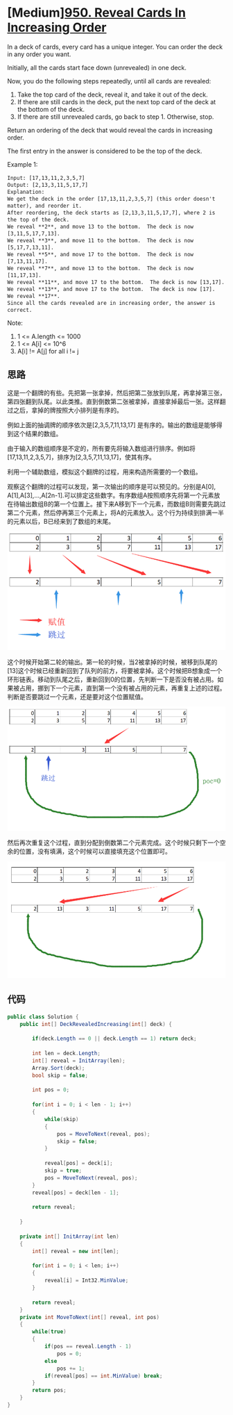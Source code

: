 # [Medium][950. Reveal Cards In Increasing Order](https://leetcode.com/problems/reveal-cards-in-increasing-order/)

In a deck of cards, every card has a unique integer.  You can order the deck in any order you want.

Initially, all the cards start face down (unrevealed) in one deck.

Now, you do the following steps repeatedly, until all cards are revealed:

1. Take the top card of the deck, reveal it, and take it out of the deck.
2. If there are still cards in the deck, put the next top card of the deck at the bottom of the deck.
3. If there are still unrevealed cards, go back to step 1.  Otherwise, stop.

Return an ordering of the deck that would reveal the cards in increasing order.

The first entry in the answer is considered to be the top of the deck.

Example 1:

```text
Input: [17,13,11,2,3,5,7]
Output: [2,13,3,11,5,17,7]
Explanation:
We get the deck in the order [17,13,11,2,3,5,7] (this order doesn't matter), and reorder it.
After reordering, the deck starts as [2,13,3,11,5,17,7], where 2 is the top of the deck.
We reveal **2**, and move 13 to the bottom.  The deck is now [3,11,5,17,7,13].
We reveal **3**, and move 11 to the bottom.  The deck is now [5,17,7,13,11].
We reveal **5**, and move 17 to the bottom.  The deck is now [7,13,11,17].
We reveal **7**, and move 13 to the bottom.  The deck is now [11,17,13].
We reveal **11**, and move 17 to the bottom.  The deck is now [13,17].
We reveal **13**, and move 17 to the bottom.  The deck is now [17].
We reveal **17**.
Since all the cards revealed are in increasing order, the answer is correct.
```

Note:

1. 1 <= A.length <= 1000
2. 1 <= A[i] <= 10^6
3. A[i] != A[j] for all i != j

## 思路

这是一个翻牌的有些。先把第一张拿掉，然后把第二张放到队尾，再拿掉第三张，第四张翻到队尾。以此类推。直到倒数第二张被拿掉，直接拿掉最后一张。这样翻过之后，拿掉的牌按照大小排列是有序的。

例如上面的抽调牌的顺序依次是[2,3,5,7,11,13,17] 是有序的。输出的数组是能够得到这个结果的数组。

由于输入的数组顺序是不定的，所有要先将输入数组进行排序。例如将[17,13,11,2,3,5,7]，排序为[2,3,5,7,11,13,17]，使其有序。

利用一个辅助数组，模拟这个翻牌的过程，用来构造所需要的一个数组。

观察这个翻牌的过程可以发现，第一次输出的顺序是可以预见的。分别是A[0], A[1],A[3],...,A[2n-1].可以排定这些数字。有序数组A按照顺序先将第一个元素放在待输出数组B的第一个位置上。接下来A移到下一个元素，而数组B则需要先跳过第二个元素，然后停再第三个元素上，将A的元素放入。这个行为持续到排满一半的元素以后，B已经来到了数组的末尾。

![img](image/1.png)

这个时候开始第二轮的输出。第一轮的时候，当2被拿掉的时候，被移到队尾的[13]这个时候已经重新回到了队列的前方，将要被拿掉。这个时候把B想象成一个环形链表。移动到队尾之后，重新回到0的位置，先判断一下是否没有被占用。如果被占用，挪到下一个元素，直到第一个没有被占用的元素，再重复上述的过程。判断是否要跳过一个元素，还是要对这个位置赋值。

![img](image/2.png)

然后再次重复这个过程，直到分配到倒数第二个元素完成。这个时候只剩下一个空余的位置，没有填满，这个时候可以直接填充这个位置即可。

![img](image/3.png)

## 代码

```csharp
public class Solution {
    public int[] DeckRevealedIncreasing(int[] deck) {

        if(deck.Length == 0 || deck.Length == 1) return deck;

        int len = deck.Length;
        int[] reveal = InitArray(len);
        Array.Sort(deck);
        bool skip = false;

        int pos = 0;

        for(int i = 0; i < len - 1; i++)
        {
            while(skip)
            {
                pos = MoveToNext(reveal, pos);
                skip = false;
            }

            reveal[pos] = deck[i];
            skip = true;
            pos = MoveToNext(reveal, pos);
        }
        reveal[pos] = deck[len - 1];

        return reveal;

    }

    private int[] InitArray(int len)
    {
        int[] reveal = new int[len];

        for(int i = 0; i < len; i++)
        {
            reveal[i] = Int32.MinValue;
        }

        return reveal;
    }
    private int MoveToNext(int[] reveal, int pos)
    {
        while(true)
        {
            if(pos == reveal.Length - 1)
                pos = 0;
            else
                pos += 1;
            if(reveal[pos] == int.MinValue) break;
        }
        return pos;
    }
}
```
